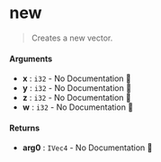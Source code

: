 # new

>  Creates a new vector.

#### Arguments

- **x** : `i32` \- No Documentation 🚧
- **y** : `i32` \- No Documentation 🚧
- **z** : `i32` \- No Documentation 🚧
- **w** : `i32` \- No Documentation 🚧

#### Returns

- **arg0** : `IVec4` \- No Documentation 🚧